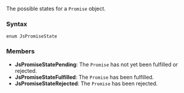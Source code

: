 The possible states for a `Promise` object.

### Syntax 
```
enum JsPromiseState
```

### Members 
* __JsPromiseStatePending__: The `Promise` has not yet been fulfilled or
  rejected.
* __JsPromiseStateFulfilled__: The `Promise` has been fulfilled.
* __JsPromiseStateRejected__: The `Promise` has been rejected.
